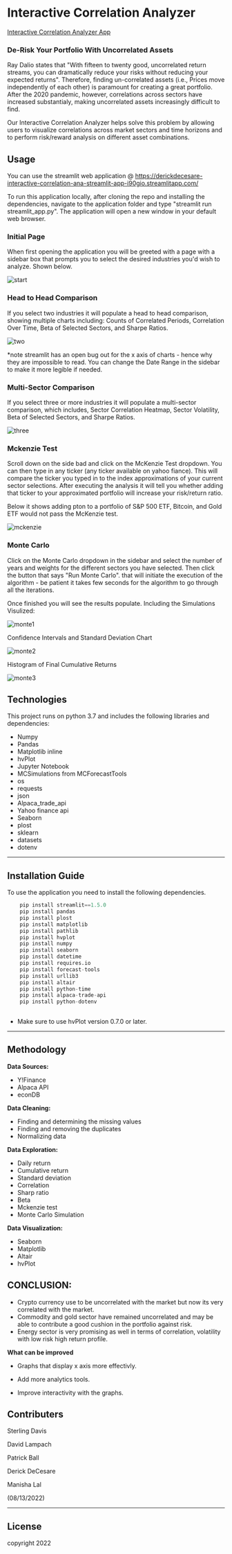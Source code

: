 # Interactive Correlation Analyzer

[Interactive Correlation Analyzer App](https://derickdecesare-interactive-correlation-ana-streamlit-app-i90gio.streamlitapp.com/)

### De-Risk Your Portfolio With Uncorrelated Assets

Ray Dalio states that "With fifteen to twenty good, uncorrelated return streams, you can dramatically reduce your risks without reducing your expected returns". Therefore, finding un-correlated assets (i.e., Prices move independently of each other) is paramount for creating a great portfolio. After the 2020 pandemic, however, correlations across sectors have increased substantialy, making uncorrelated assets increasingly difficult to find. 

Our Interactive Correlation Analyzer helps solve this problem by allowing users to visualize correlations across market sectors and time horizons and to perform risk/reward analysis on different asset combinations.


## Usage
You can use the streamlit web application @ https://derickdecesare-interactive-correlation-ana-streamlit-app-i90gio.streamlitapp.com/

To run this application locally, after cloning the repo and installing the dependencies, navigate to the application folder and type "streamlit run streamlit_app.py".  The application will open a new window in your default web browser.

### Initial Page

When first opening the application you will be greeted with a page with a sidebar box that prompts you to select the desired industries you'd wish to analyze. Shown below.

![start](Images/start.png)

### Head to Head Comparison
If you select two industries it will populate a head to head comparison, showing multiple charts including: Counts of Correlated Periods, Correlation Over Time, Beta of Selected Sectors, and Sharpe Ratios.

![two](Images/two.png)

*note streamlit has an open bug out for the x axis of charts - hence why they are impossible to read. You can change the Date Range in the sidebar to make it more legible if needed.

### Multi-Sector Comparison
If you select three or more industries it will populate a multi-sector comparison, which includes, Sector Correlation Heatmap, Sector Volatility, Beta of Selected Sectors, and Sharpe Ratios.

![three](Images/three.png)

### Mckenzie Test
Scroll down on the side bad and click on the McKenzie Test dropdown. You can then type in any ticker (any ticker available on yahoo fiance). This will compare the ticker you typed in to the index approximations of your current sector selections. After executing the analysis it will tell you whether adding that ticker to your approximated portfolio will increase your risk/return ratio.

Below it shows adding pton to a portfolio of S&P 500 ETF, Bitcoin, and Gold ETF would not pass the McKenzie test.

![mckenzie](Images/mckenzie.png)

### Monte Carlo

Click on the Monte Carlo dropdown in the sidebar and select the number of years and weights for the different sectors you have selected. Then click the button that says "Run Monte Carlo". that will initiate the execution of the algorithm - be patient it takes few seconds for the algorithm to go through all the iterations. 

Once finished you will see the results populate. Including the Simulations Visulized:

![monte1](Images/monte1.png)


Confidence Intervals and Standard Deviation Chart

![monte2](Images/monte2.png)

Histogram of Final Cumulative Returns

![monte3](Images/monte3.png)


## Technologies
This project runs on python 3.7 and includes the following libraries and dependencies:

* Numpy
* Pandas 
* Matplotlib inline
* hvPlot
* Jupyter Notebook
* MCSimulations from MCForecastTools
* os
* requests
* json
* Alpaca_trade_api
* Yahoo finance api
* Seaborn
* plost
* sklearn
* datasets
* dotenv

---

## Installation Guide

To use the application you need to install the following dependencies.

```python
    pip install streamlit==1.5.0
    pip install pandas
    pip install plost
    pip install matplotlib
    pip install pathlib
    pip install hvplot
    pip install numpy
    pip install seaborn
    pip install datetime
    pip install requires.io
    pip install forecast-tools
    pip install urllib3
    pip install altair
    pip install python-time
    pip install alpaca-trade-api
    pip install python-dotenv
  
```
* Make sure to use hvPlot version 0.7.0 or later.

---

## Methodology ##

**Data Sources:**
* Y!Finance
* Alpaca API
* econDB

**Data Cleaning:**

* Finding and determining the missing values
* Finding and removing the duplicates
* Normalizing data

**Data Exploration:**

* Daily return
* Cumulative return
* Standard deviation
* Correlation
* Sharp ratio 
* Beta
* Mckenzie test
* Monte Carlo Simulation

**Data Visualization:**

* Seaborn
* Matplotlib
* Altair
* hvPlot


## CONCLUSION: ##

* Crypto currency use to be  uncorrelated with the market but now its very correlated with the market.
* Commodity and gold sector have remained uncorrelated and may be able to contribute a good cushion in the portfolio against risk.
* Energy sector is very promising as well in terms of correlation, volatility with low risk high return profile.




**What can be improved**

* Graphs that display x axis more effectivly.

* Add more analytics tools.

* Improve interactivity with the graphs.


## Contributers

Sterling Davis

David Lampach

Patrick Ball

Derick DeCesare 

Manisha Lal

(08/13/2022)

___


## License

copyright 2022
